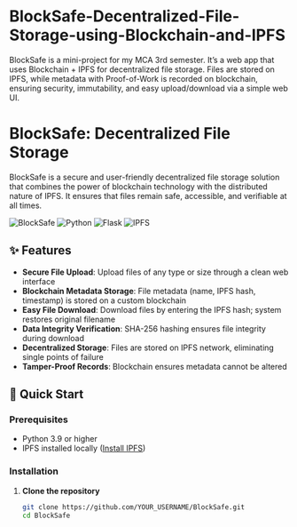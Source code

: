 # BlockSafe-Decentralized-File-Storage-using-Blockchain-and-IPFS
BlockSafe is a mini-project for my MCA 3rd semester. It’s a web app that uses Blockchain + IPFS for decentralized file storage. Files are stored on IPFS, while metadata with Proof-of-Work is recorded on blockchain, ensuring security, immutability, and easy upload/download via a simple web UI.

# BlockSafe: Decentralized File Storage

BlockSafe is a secure and user-friendly decentralized file storage solution that combines the power of blockchain technology with the distributed nature of IPFS. It ensures that files remain safe, accessible, and verifiable at all times.

![BlockSafe](https://img.shields.io/badge/BlockSafe-Decentralized_Storage-blue)
![Python](https://img.shields.io/badge/Python-3.9%2B-green)
![Flask](https://img.shields.io/badge/Flask-2.3.3-lightgrey)
![IPFS](https://img.shields.io/badge/IPFS-Integrated-orange)

## ✨ Features

- **Secure File Upload**: Upload files of any type or size through a clean web interface
- **Blockchain Metadata Storage**: File metadata (name, IPFS hash, timestamp) is stored on a custom blockchain
- **Easy File Download**: Download files by entering the IPFS hash; system restores original filename
- **Data Integrity Verification**: SHA-256 hashing ensures file integrity during download
- **Decentralized Storage**: Files are stored on IPFS network, eliminating single points of failure
- **Tamper-Proof Records**: Blockchain ensures metadata cannot be altered

## 🚀 Quick Start

### Prerequisites

- Python 3.9 or higher
- IPFS installed locally ([Install IPFS](https://docs.ipfs.io/install/))

### Installation

1. **Clone the repository**
   ```bash
   git clone https://github.com/YOUR_USERNAME/BlockSafe.git
   cd BlockSafe
